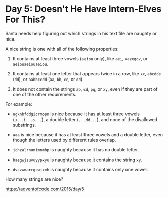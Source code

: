 # Day 5: Doesn't He Have Intern-Elves For This?

Santa needs help figuring out which strings in his text file are naughty or nice.

A nice string is one with all of the following properties:

1. It contains at least three vowels (`aeiou` only), like `aei`, `xazegov`, or `aeiouaeiouaeiou`.

2. It contains at least one letter that appears twice in a row, like `xx`, `abcdde` (`dd`), or `aabbccdd` (`aa`, `bb`, `cc`, or `dd`).

3. It does not contain the strings `ab`, `cd`, `pq`, or `xy`, even if they are part of one of the other requirements.

For example:

- `ugknbfddgicrmopn` is nice because it has at least three vowels (`u...i...o...`), a double letter (`...dd...`), and none of the disallowed substrings.

- `aaa` is nice because it has at least three vowels and a double letter, even though the letters used by different rules overlap.

- `jchzalrnumimnmhp` is naughty because it has no double letter.

- `haegwjzuvuyypxyu` is naughty because it contains the string `xy`.

- `dvszwmarrgswjxmb` is naughty because it contains only one vowel.

How many strings are nice?

https://adventofcode.com/2015/day/5
